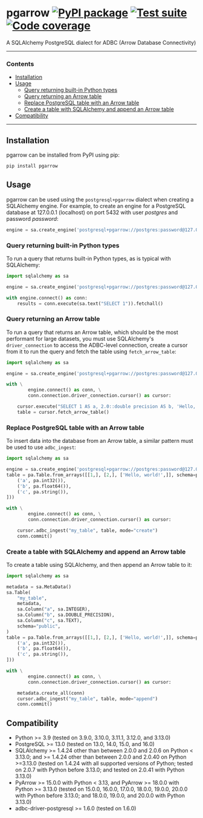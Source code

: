 # pgarrow [![PyPI package](https://img.shields.io/pypi/v/pgarrow?label=PyPI%20package)](https://pypi.org/project/pgarrow/) [![Test suite](https://img.shields.io/github/actions/workflow/status/michalc/pgarrow/test.yaml?label=Test%20suite)](https://github.com/michalc/pgarrow/actions/workflows/test.yaml) [![Code coverage](https://img.shields.io/codecov/c/github/michalc/pgarrow?label=Code%20coverage)](https://app.codecov.io/gh/michalc/pgarrow)

A SQLAlchemy PostgreSQL dialect for ADBC (Arrow Database Connectivity)

---

### Contents

- [Installation](#installation)
- [Usage](#usage)
   - [Query returning built-in Python types](#query-returning-built-in-python-types)
   - [Query returning an Arrow table](#query-returning-an-arrow-table)
   - [Replace PostgreSQL table with an Arrow table](#replace-postgresql-table-with-an-arrow-table)
   - [Create a table with SQLAlchemy and append an Arrow table](#create-a-table-with-sqlalchemy-and-append-an-arrow-table)
- [Compatibility](#compatibility)

---

## Installation

pgarrow can be installed from PyPI using pip:

```bash
pip install pgarrow
```


## Usage

pgarrow can be used using the `postgresql+pgarrow` dialect when creating a SQLAlchemy engine. For example, to create an engine for a PostgreSQL database at 127.0.0.1 (localhost) on port 5432 with user _postgres_ and password _password_:

```python
engine = sa.create_engine('postgresql+pgarrow://postgres:password@127.0.0.1:5432/')
```

### Query returning built-in Python types

To run a query that returns built-in Python types, as is typical with SQLAlchemy:

```python
import sqlalchemy as sa

engine = sa.create_engine('postgresql+pgarrow://postgres:password@127.0.0.1:5432/')

with engine.connect() as conn:
    results = conn.execute(sa.text("SELECT 1")).fetchall()
```

### Query returning an Arrow table

To run a query that returns an Arrow table, which should be the most performant for large datasets, you must use SQLAlchemy's `driver_connection` to access the ADBC-level connection, create a cursor from it to run the query and fetch the table using `fetch_arrow_table`:

```python
import sqlalchemy as sa

engine = sa.create_engine('postgresql+pgarrow://postgres:password@127.0.0.1:5432/')

with \
        engine.connect() as conn, \
        conn.connection.driver_connection.cursor() as cursor:

    cursor.execute("SELECT 1 AS a, 2.0::double precision AS b, 'Hello, world!' AS c")
    table = cursor.fetch_arrow_table()
```

### Replace PostgreSQL table with an Arrow table

To insert data into the database from an Arrow table, a similar pattern must be used to use `adbc_ingest`:

```python
import sqlalchemy as sa

engine = sa.create_engine('postgresql+pgarrow://postgres:password@127.0.0.1:5432/')
table = pa.Table.from_arrays([[1,], [2,], ['Hello, world!',]], schema=pa.schema([
    ('a', pa.int32()),
    ('b', pa.float64()),
    ('c', pa.string()),
]))

with \
        engine.connect() as conn, \
        conn.connection.driver_connection.cursor() as cursor:

    cursor.adbc_ingest("my_table", table, mode="create")
    conn.commit()
```

### Create a table with SQLAlchemy and append an Arrow table

To create a table using SQLAlchemy, and then append an Arrow table to it:

```python
import sqlalchemy as sa

metadata = sa.MetaData()
sa.Table(
    "my_table",
    metadata,
    sa.Column("a", sa.INTEGER),
    sa.Column("b", sa.DOUBLE_PRECISION),
    sa.Column("c", sa.TEXT),
    schema="public",
)
table = pa.Table.from_arrays([[1,], [2,], ['Hello, world!',]], schema=pa.schema([
    ('a', pa.int32()),
    ('b', pa.float64()),
    ('c', pa.string()),
]))

with \
        engine.connect() as conn, \
        conn.connection.driver_connection.cursor() as cursor:

    metadata.create_all(conn)
    cursor.adbc_ingest("my_table", table, mode="append")
    conn.commit()
```


## Compatibility

- Python >= 3.9 (tested on 3.9.0, 3.10.0, 3.11.1, 3.12.0, and 3.13.0)
- PostgreSQL >= 13.0 (tested on 13.0, 14.0, 15.0, and 16.0)
- SQLAlchemy >= 1.4.24 other than between 2.0.0 and 2.0.6 on Python < 3.13.0; and >= 1.4.24 other than between 2.0.0 and 2.0.40 on Python >=3.13.0 (tested on 1.4.24 with all supported versions of Python; tested on 2.0.7 with Python before 3.13.0; and tested on 2.0.41 with Python 3.13.0)
- PyArrow >= 15.0.0 with Python < 3.13, and PyArrow >= 18.0.0 with Python >= 3.13.0 (tested on 15.0.0, 16.0.0, 17.0.0, 18.0.0, 19.0.0, 20.0.0 with Python before 3.13.0; and 18.0.0, 19.0.0, and 20.0.0 with Python 3.13.0)
- adbc-driver-postgresql >= 1.6.0 (tested on 1.6.0)
